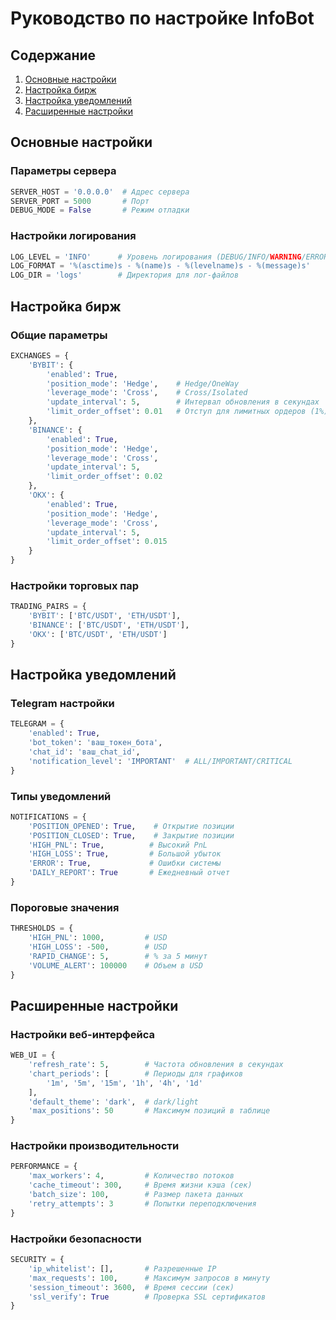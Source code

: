 # Руководство по настройке InfoBot

## Содержание
1. [Основные настройки](#основные-настройки)
2. [Настройка бирж](#настройка-бирж)
3. [Настройка уведомлений](#настройка-уведомлений)
4. [Расширенные настройки](#расширенные-настройки)

## Основные настройки

### Параметры сервера
```python
SERVER_HOST = '0.0.0.0'  # Адрес сервера
SERVER_PORT = 5000       # Порт
DEBUG_MODE = False       # Режим отладки
```

### Настройки логирования
```python
LOG_LEVEL = 'INFO'      # Уровень логирования (DEBUG/INFO/WARNING/ERROR)
LOG_FORMAT = '%(asctime)s - %(name)s - %(levelname)s - %(message)s'
LOG_DIR = 'logs'        # Директория для лог-файлов
```

## Настройка бирж

### Общие параметры
```python
EXCHANGES = {
    'BYBIT': {
        'enabled': True,
        'position_mode': 'Hedge',    # Hedge/OneWay
        'leverage_mode': 'Cross',    # Cross/Isolated
        'update_interval': 5,        # Интервал обновления в секундах
        'limit_order_offset': 0.01   # Отступ для лимитных ордеров (1%)
    },
    'BINANCE': {
        'enabled': True,
        'position_mode': 'Hedge',
        'leverage_mode': 'Cross',
        'update_interval': 5,
        'limit_order_offset': 0.02
    },
    'OKX': {
        'enabled': True,
        'position_mode': 'Hedge',
        'leverage_mode': 'Cross',
        'update_interval': 5,
        'limit_order_offset': 0.015
    }
}
```

### Настройки торговых пар
```python
TRADING_PAIRS = {
    'BYBIT': ['BTC/USDT', 'ETH/USDT'],
    'BINANCE': ['BTC/USDT', 'ETH/USDT'],
    'OKX': ['BTC/USDT', 'ETH/USDT']
}
```

## Настройка уведомлений

### Telegram настройки
```python
TELEGRAM = {
    'enabled': True,
    'bot_token': 'ваш_токен_бота',
    'chat_id': 'ваш_chat_id',
    'notification_level': 'IMPORTANT'  # ALL/IMPORTANT/CRITICAL
}
```

### Типы уведомлений
```python
NOTIFICATIONS = {
    'POSITION_OPENED': True,    # Открытие позиции
    'POSITION_CLOSED': True,    # Закрытие позиции
    'HIGH_PNL': True,          # Высокий PnL
    'HIGH_LOSS': True,         # Большой убыток
    'ERROR': True,             # Ошибки системы
    'DAILY_REPORT': True       # Ежедневный отчет
}
```

### Пороговые значения
```python
THRESHOLDS = {
    'HIGH_PNL': 1000,         # USD
    'HIGH_LOSS': -500,        # USD
    'RAPID_CHANGE': 5,        # % за 5 минут
    'VOLUME_ALERT': 100000    # Объем в USD
}
```

## Расширенные настройки

### Настройки веб-интерфейса
```python
WEB_UI = {
    'refresh_rate': 5,        # Частота обновления в секундах
    'chart_periods': [        # Периоды для графиков
        '1m', '5m', '15m', '1h', '4h', '1d'
    ],
    'default_theme': 'dark',  # dark/light
    'max_positions': 50       # Максимум позиций в таблице
}
```

### Настройки производительности
```python
PERFORMANCE = {
    'max_workers': 4,         # Количество потоков
    'cache_timeout': 300,     # Время жизни кэша (сек)
    'batch_size': 100,        # Размер пакета данных
    'retry_attempts': 3       # Попытки переподключения
}
```

### Настройки безопасности
```python
SECURITY = {
    'ip_whitelist': [],       # Разрешенные IP
    'max_requests': 100,      # Максимум запросов в минуту
    'session_timeout': 3600,  # Время сессии (сек)
    'ssl_verify': True        # Проверка SSL сертификатов
}
``` 